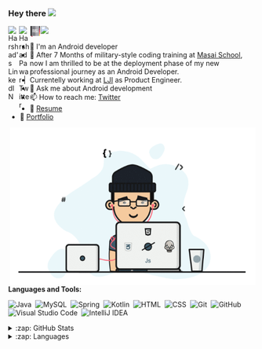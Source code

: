 ### Hey there <img src="https://media.giphy.com/media/hvRJCLFzcasrR4ia7z/giphy.gif" width="25px">

<a href="https://www.linkedin.com/in/harshad-pawar5/">
  <img align="left" alt="Harshad's LinkedIN" width="22px" src="https://raw.githubusercontent.com/peterthehan/peterthehan/master/assets/linkedin.svg" />
</a>
<a href="https://twitter.com/Harshad46965980">
  <img align="left" alt="Harshad Pawar | Twitter" width="22px" src="https://raw.githubusercontent.com/peterthehan/peterthehan/master/assets/twitter.svg" />
</a>
<a href="https://spartanharshad.github.io/">
  <img align="left" alt="Harshad Pawar" width="22px" src="https://github.com/SpartanHarshad/SpartanHarshad/blob/main/portfolio.svg" />
</a>



![](https://visitor-badge.glitch.me/badge?page_id=SpartanHarshad.SpartanHarshad)

+ 🔭 I'm an Android developer
+ 🌱 After 7 Months of military-style coding training at [Masai School](https://www.masaischool.com/), now I am thrilled to be at the deployment phase of my new professional journey as an Android Developer.
+ Currentelly working at [LJI](https://https://www.lji.io/) as Product Engineer.
+ 💬 Ask me about Android development
+ 📫 How to reach me: [Twitter](https://twitter.com/Harshad46965980)
+ 📝 [Resume](https://drive.google.com/file/d/1YLhIScmF_J0dJDNJiVac7cQH0M07fcoh/view?usp=sharing)
+ 📝 [Portfolio](https://spartanharshad.github.io/)

<img align="right" alt="GIF" src="https://github.com/SpartanHarshad/SpartanHarshad/blob/main/working.gif?raw=true" width="500" height="320" />





**Languages and Tools:**  


![Java](https://img.shields.io/badge/-Java-05122A?style=flat&logo=Java&logoColor=FFA518)&nbsp;
![MySQL](https://img.shields.io/badge/-MySQL-05122A?style=flat&logo=mysql&logoColor=FFFFFF)&nbsp;
![Spring](https://img.shields.io/badge/-Spring-05122A?style=flat&logo=Spring&logoColor=48ff00)&nbsp;
![Kotlin](https://img.shields.io/badge/-Kotlin-05122A?style=flat&logo=Kotlin&logoColor=FFA518)&nbsp;
![HTML](https://img.shields.io/badge/-HTML-05122A?style=flat&logo=HTML5)&nbsp;
![CSS](https://img.shields.io/badge/-CSS-05122A?style=flat&logo=CSS3)&nbsp;
![Git](https://img.shields.io/badge/-Git-05122A?style=flat&logo=git)&nbsp;
![GitHub](https://img.shields.io/badge/-GitHub-05122A?style=flat&logo=github)&nbsp;
![Visual Studio Code](https://img.shields.io/badge/-Visual%20Studio%20Code-05122A?style=flat&logo=visual-studio-code&logoColor=007ACC)&nbsp;
![IntelliJ IDEA](https://img.shields.io/badge/-IntelliJ-05122A?style=flat&logo=intelliJ-ide&logoColor=2C2255)



<details>
  <summary>:zap: GitHub Stats</summary>
  <img align="left" alt="GitHub Stats" src="https://github-readme-stats.vercel.app/api?username=SpartanHarshad&theme=flag-india&show_icons=true&count_private=true&include_all_commits=true&hide_border=true" />
</details>



<details>
  <summary>:zap: Languages</summary>
  <img align="left" alt="GitHub Language Stats" src="https://github-readme-stats.vercel.app/api/top-langs/?username=SpartanHarshad&layout=compact&theme=flag-india&show_icons=true&count_private=true&include_all_commits=true&hide_border=true"" />
</details>

<!--![Harshad's github activity graph](https://activity-graph.herokuapp.com/graph?username=SpartanHarshad&theme=react-dark)
[![Harshad's github activity graph](https://activity-graph.herokuapp.com/graph?username=SpartanHarshad&theme=react-dark)](https://github.com/spartanharshad/github-readme-activity-graph)

<!--![GitHub Activity Graph](https://activity-graph.herokuapp.com/graph?username=SpartanHarshad&bg_color=000000&color=4fff67&line=4fff67&point=ffffff&area=true&hide_border=true)--> 

